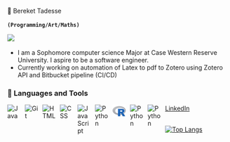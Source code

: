  :bowling: Bereket Tadesse

**`(Programming/Art/Maths)`**

![](https://komarev.com/ghpvc/?username=bereket-tadesse)
- I am a Sophomore computer science Major at Case Western Reserve University. I aspire to be a software engineer. 
- Currently working on automation of Latex to pdf to Zotero using Zotero API and Bitbucket pipeline (CI/CD)
### 🧰 Languages and Tools

<img align="left" alt="Java" width="30px" style="padding-right:10px;" src="https://cdn.jsdelivr.net/gh/devicons/devicon/icons/java/java-original.svg"/>
<img align="left" alt="Git" width="30px" style="padding-right:10px;" src="https://cdn.jsdelivr.net/gh/devicons/devicon/icons/git/git-original.svg" />
<img align="left" alt="HTML" width="30px" style="padding-right:10px;" src="https://cdn.jsdelivr.net/gh/devicons/devicon/icons/html5/html5-plain.svg" />
<img align="left" alt="CSS" width="30px" style="padding-right:10px;" src="https://cdn.jsdelivr.net/gh/devicons/devicon/icons/css3/css3-plain.svg" />
<img align="left" alt="JavaScript" width="30px" style="padding-right:10px;" src="https://cdn.jsdelivr.net/gh/devicons/devicon/icons/javascript/javascript-plain.svg" />
<img align="left" alt="Python" width="30px" style="padding-right:10px;" src="https://cdn.jsdelivr.net/gh/devicons/devicon/icons/python/python-plain.svg" />
<img align="left" alt="Python" width="30px" style="padding-right:10px;" src="https://github.com/devicons/devicon/blob/v2.15.1/icons/r/r-original.svg" />
<img align="left" alt="Python" width="30px" style="padding-right:10px;" src="https://github.com/react-icons/react-icons/blob/master/react-icons.svg" />
<img align="left" alt="Python" width="30px" style="padding-right:10px;" src="https://github.com/gauravghongde/social-icons/blob/master/SVG/Color/LinkedIN.svg" />
<a href = "https://linkedin.com/in/bereket-tadesse">LinkedIn</a>
<br />
</n>  

<br>



[![Top Langs](https://github-readme-stats.vercel.app/api/top-langs/?username=bereket-tadesse)](https://github.com/anuraghazra/github-readme-stats)


